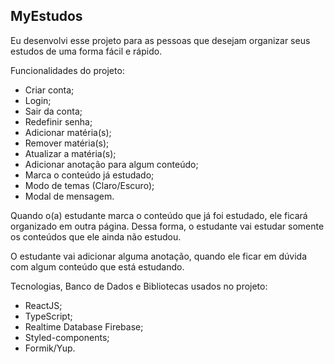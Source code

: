 ## MyEstudos

Eu desenvolvi esse projeto para as pessoas que desejam organizar seus estudos de uma forma fácil e rápido.

Funcionalidades do projeto:
- Criar conta;
- Login;
- Sair da conta;
- Redefinir senha;
- Adicionar matéria(s);
- Remover matéria(s);
- Atualizar a matéria(s);
- Adicionar anotação para algum conteúdo;
- Marca o conteúdo já estudado;
- Modo de temas (Claro/Escuro);
- Modal de mensagem.

Quando o(a) estudante marca o conteúdo que já foi estudado, ele ficará organizado em outra página. Dessa forma, o estudante vai estudar somente os conteúdos que ele ainda não estudou.

O estudante vai adicionar alguma anotação, quando ele ficar em dúvida com algum conteúdo que está estudando.

Tecnologias, Banco de Dados e Bibliotecas usados no projeto:
- ReactJS;
- TypeScript;
- Realtime Database Firebase;
- Styled-components;
- Formik/Yup.
